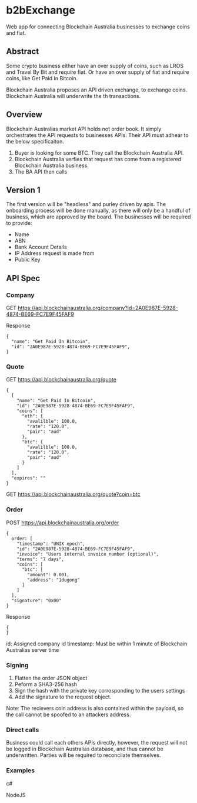 # b2bExchange
Web app for connecting Blockchain Australia businesses to exchange coins and fiat.

## Abstract

Some crypto business either have an over supply of coins, such as LROS and Travel By Bit and require fiat.  Or have an over supply of fiat and require coins, like Get Paid In Bitcoin.  

Blockchain Australia proposes an API driven exchange, to exchange coins.  Blockchain Australia will underwrite the th transactions.

## Overview

Blockchain Australias market API holds not order book.  It simply orchestrates the API requests to businesses APIs.  Their API must adhear to the below specificaiton.

1. Buyer is looking for some BTC.  They call the Blockchain Australia API.
2. Blockchain Australia verfies that request has come from a registered Blockchain Australia business.
3. The BA API then calls 

## Version 1

The first version will be "headless" and purley driven by apis.  The onboarding process will be done manually, as there will only be a handful of business, which are approved by the board.  The businesses will be required to provide:

* Name
* ABN
* Bank Account Details
* IP Address request is made from
* Public Key

## API Spec

### Company

GET https://api.blockchainaustralia.org/company?id=2A0E987E-5928-4874-BE69-FC7E9F45FAF9

Response
```
{
  "name": "Get Paid In Bitcoin",
  "id": "2A0E987E-5928-4874-BE69-FC7E9F45FAF9",
}
```

### Quote

GET https://api.blockchainaustralia.org/quote

```
{
  [
    "name": "Get Paid In Bitcoin",
    "id": "2A0E987E-5928-4874-BE69-FC7E9F45FAF9",
    "coins": [
      "eth": {
        "avalilble": 100.0,
        "rate": "120.0",
        "pair": "aud"
      },
      "btc": {
        "avalilble": 100.0,
        "rate": "120.0",
        "pair": "aud"
      }
    ]
  ],
  "expires": ""
}
```

GET https://api.blockchainaustralia.org/quote?coin=btc

### Order

POST https://api.blockchainaustralia.org/order
```
{
  order: [
    "timestamp": "UNIX epoch",
    "id": "2A0E987E-5928-4874-BE69-FC7E9F45FAF9",
    "invoice": "Users internal invoice number (optional)",
    "terms": "7 days",
    "coins": [
      "btc": [
        "amount": 0.001,
        "address": "1dugong"
      ]
    ]
  ],
  "signature": "0x00"
}
```

Response
```
{
}
```


id:  Assigned company id
timestamp:  Must be within 1 minute of Blockchain Australias server time

### Signing

1.  Flatten the order JSON object
2.  Peform a SHA3-256 hash
3.  Sign the hash with the private key corrosponding to the users settings
4.  Add the signature to the request object.

Note:  The recievers coin address is also contained within the payload, so the call cannot be spoofed to an attackers address.

### Direct calls
Business could call each others APIs directly, however, the request will not be logged in Blockchain Australias database, and thus cannot be underwritten.  Parties will be required to reconcilate themselves.

### Examples

c#

NodeJS
